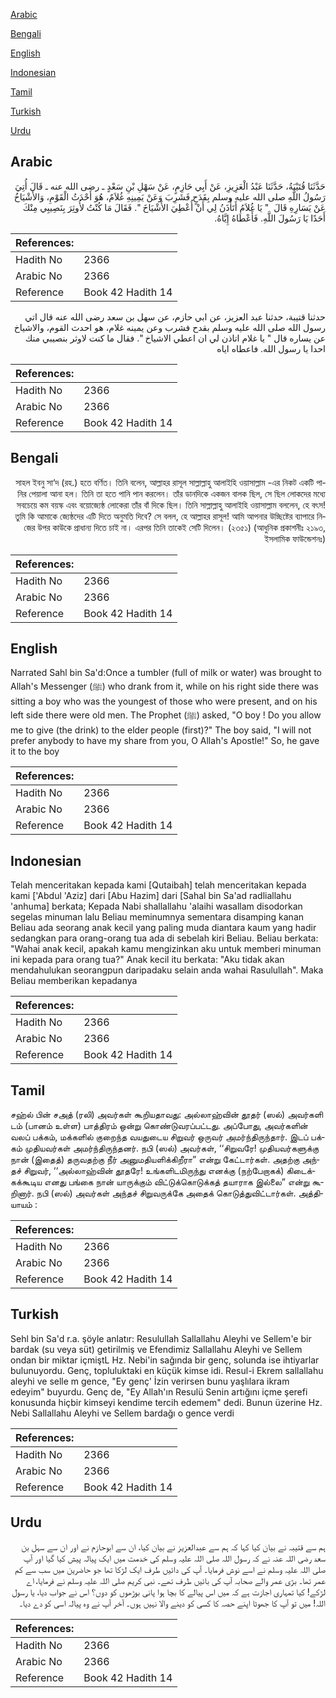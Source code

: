 [Arabic](#arabic)

[Bengali](#bengali)

[English](#english)

[Indonesian](#indonesian)

[Tamil](#tamil)

[Turkish](#turkish)

[Urdu](#urdu)

## Arabic


<div dir="rtl" lang="ar" style={{fontSize:'larger',backgroundColor:'#f8f9fa',padding:20}}>
حَدَّثَنَا قُتَيْبَةُ، حَدَّثَنَا عَبْدُ الْعَزِيزِ، عَنْ أَبِي حَازِمٍ، عَنْ سَهْلِ بْنِ سَعْدٍ ـ رضى الله عنه ـ قَالَ أُتِيَ رَسُولُ اللَّهِ صلى الله عليه وسلم بِقَدَحٍ فَشَرِبَ وَعَنْ يَمِينِهِ غُلاَمٌ، هُوَ أَحْدَثُ الْقَوْمِ، وَالأَشْيَاخُ عَنْ يَسَارِهِ قَالَ ‏ "‏ يَا غُلاَمُ أَتَأْذَنُ لِي أَنْ أُعْطِيَ الأَشْيَاخَ ‏"‏‏.‏ فَقَالَ مَا كُنْتُ لأُوثِرَ بِنَصِيبِي مِنْكَ أَحَدًا يَا رَسُولَ اللَّهِ‏.‏ فَأَعْطَاهُ إِيَّاهُ‏.‏
</div>
<div style={{backgroundColor:'#f8f9fa',padding:20, marginBottom: 10}}><table> <thead> <tr> <th>References:</th> <th></th> </tr> </thead> <tbody><tr><td>Hadith No</td><td>2366</td></tr><tr><td>Arabic No</td><td>2366</td></tr><tr><td>Reference</td><td>Book 42 Hadith 14</td></tr></tbody></table></div>


<div dir="rtl" lang="ar" style={{fontSize:'larger',backgroundColor:'#f8f9fa',padding:20}}>
حدثنا قتيبة، حدثنا عبد العزيز، عن ابي حازم، عن سهل بن سعد رضى الله عنه قال اتي رسول الله صلى الله عليه وسلم بقدح فشرب وعن يمينه غلام، هو احدث القوم، والاشياخ عن يساره قال " يا غلام اتاذن لي ان اعطي الاشياخ ". فقال ما كنت لاوثر بنصيبي منك احدا يا رسول الله. فاعطاه اياه
</div>
<div style={{backgroundColor:'#f8f9fa',padding:20, marginBottom: 10}}><table> <thead> <tr> <th>References:</th> <th></th> </tr> </thead> <tbody><tr><td>Hadith No</td><td>2366</td></tr><tr><td>Arabic No</td><td>2366</td></tr><tr><td>Reference</td><td>Book 42 Hadith 14</td></tr></tbody></table></div>

## Bengali


<div dir="rtl" lang="bn" style={{fontSize:'larger',backgroundColor:'#f8f9fa',padding:20}}>
সাহল ইবনু সা‘দ (রহ.) হতে বর্ণিত। তিনি বলেন, আল্লাহর রাসূল সাল্লাল্লাহু আলাইহি ওয়াসাল্লাম -এর নিকট একটি পানির পেয়ালা আনা হল। তিনি তা হতে পানি পান করলেন। তাঁর ডানদিকে একজন বালক ছিল, সে ছিল লোকদের মধ্যে সবচেয়ে কম বয়স্ক এবং বয়োজ্যেষ্ঠ লোকেরা তাঁর বাঁ দিকে ছিল। তিনি সাল্লাল্লাহু আলাইহি ওয়াসাল্লাম বললেন, হে বৎস! তুমি কি আমাকে জ্যেষ্ঠদের এটি দিতে অনুমতি দিবে? সে বলল, হে আল্লাহর রাসূল! আমি আপনার উচ্ছিষ্টের ব্যাপারে নিজের উপর কাউকে প্রাধান্য দিতে চাই না। এরপর তিনি তাকেই সেটি দিলেন। (২৩৫১) (আধুনিক প্রকাশনীঃ ২১৯৩, ইসলামিক ফাউন্ডেশনঃ)
</div>
<div style={{backgroundColor:'#f8f9fa',padding:20, marginBottom: 10}}><table> <thead> <tr> <th>References:</th> <th></th> </tr> </thead> <tbody><tr><td>Hadith No</td><td>2366</td></tr><tr><td>Arabic No</td><td>2366</td></tr><tr><td>Reference</td><td>Book 42 Hadith 14</td></tr></tbody></table></div>

## English


<div dir="ltr" lang="en" style={{fontSize:'larger',backgroundColor:'#f8f9fa',padding:20}}>
Narrated Sahl bin Sa'd:Once a tumbler (full of milk or water) was brought to Allah's Messenger (ﷺ) who drank from it, while on his right side there was sitting a boy who was the youngest of those who were present, and on his left side there were old men. The Prophet (ﷺ) asked, "O boy ! Do you allow me to give (the drink) to the elder people (first)?" The boy said, "I will not prefer anybody to have my share from you, O Allah's Apostle!" So, he gave it to the boy
</div>
<div style={{backgroundColor:'#f8f9fa',padding:20, marginBottom: 10}}><table> <thead> <tr> <th>References:</th> <th></th> </tr> </thead> <tbody><tr><td>Hadith No</td><td>2366</td></tr><tr><td>Arabic No</td><td>2366</td></tr><tr><td>Reference</td><td>Book 42 Hadith 14</td></tr></tbody></table></div>

## Indonesian


<div dir="ltr" lang="id" style={{fontSize:'larger',backgroundColor:'#f8f9fa',padding:20}}>
Telah menceritakan kepada kami [Qutaibah] telah menceritakan kepada kami ['Abdul 'Aziz] dari [Abu Hazim] dari [Sahal bin Sa'ad radliallahu 'anhuma] berkata; Kepada Nabi shallallahu 'alaihi wasallam disodorkan segelas minuman lalu Beliau meminumnya sementara disamping kanan Beliau ada seorang anak kecil yang paling muda diantara kaum yang hadir sedangkan para orang-orang tua ada di sebelah kiri Beliau. Beliau berkata: "Wahai anak kecil, apakah kamu mengizinkan aku untuk memberi minuman ini kepada para orang tua?" Anak kecil itu berkata: "Aku tidak akan mendahulukan seorangpun daripadaku selain anda wahai Rasulullah". Maka Beliau memberikan kepadanya
</div>
<div style={{backgroundColor:'#f8f9fa',padding:20, marginBottom: 10}}><table> <thead> <tr> <th>References:</th> <th></th> </tr> </thead> <tbody><tr><td>Hadith No</td><td>2366</td></tr><tr><td>Arabic No</td><td>2366</td></tr><tr><td>Reference</td><td>Book 42 Hadith 14</td></tr></tbody></table></div>

## Tamil


<div dir="ltr" lang="ta" style={{fontSize:'larger',backgroundColor:'#f8f9fa',padding:20}}>
சஹ்ல் பின் சஅத் (ரலி) அவர்கள் கூறியதாவது: அல்லாஹ்வின் தூதர் (ஸல்) அவர்களி டம் (பானம் உள்ள) பாத்திரம் ஒன்று கொண்டுவரப்பட்டது. அப்போது, அவர்களின் வலப் பக்கம், மக்களில் குறைந்த வயதுடைய சிறுவர் ஒருவர் அமர்ந்திருந்தார். இடப் பக்கம் முதியவர்கள் அமர்ந்திருந்தனர். நபி (ஸல்) அவர்கள், ‘‘சிறுவரே! முதியவர்களுக்கு நான் (இதைத்) தருவதற்கு நீர் அனுமதியளிக்கிறீரா” என்று கேட்டார்கள். அதற்கு அந்தச் சிறுவர், ‘‘அல்லாஹ்வின் தூதரே! உங்களிடமிருந்து எனக்கு (நற்பேறாகக்) கிடைக்கக்கூடிய எனது பங்கை நான் யாருக்கும் விட்டுக்கொடுக்கத் தயாராக இல்லை” என்று கூறினார். நபி (ஸல்) அவர்கள் அந்தச் சிறுவருக்கே அதைக் கொடுத்துவிட்டார்கள். அத்தியாயம் :
</div>
<div style={{backgroundColor:'#f8f9fa',padding:20, marginBottom: 10}}><table> <thead> <tr> <th>References:</th> <th></th> </tr> </thead> <tbody><tr><td>Hadith No</td><td>2366</td></tr><tr><td>Arabic No</td><td>2366</td></tr><tr><td>Reference</td><td>Book 42 Hadith 14</td></tr></tbody></table></div>

## Turkish


<div dir="ltr" lang="tr" style={{fontSize:'larger',backgroundColor:'#f8f9fa',padding:20}}>
Sehl bin Sa'd r.a. şöyle anlatır: Resulullah Sallallahu Aleyhi ve Sellem'e bir bardak (su veya süt) getirilmiş ve Efendimiz Sallallahu Aleyhi ve Sellem ondan bir miktar içmiştL Hz. Nebi'in sağında bir genç, solunda ise ihtiyarlar bulunuyordu. Genç, topluluktaki en küçük kimse idi. Resul-i Ekrem sallallahu aleyhi ve selle m gence, "Ey genç' İzin verirsen bunu yaşlılara ikram edeyim" buyurdu. Genç de, "Ey Allah'ın Resulü Senin artığını içme şerefi konusunda hiçbir kimseyi kendime tercih edemem" dedi. Bunun üzerine Hz. Nebi Sallallahu Aleyhi ve Sellem bardağı o gence verdi
</div>
<div style={{backgroundColor:'#f8f9fa',padding:20, marginBottom: 10}}><table> <thead> <tr> <th>References:</th> <th></th> </tr> </thead> <tbody><tr><td>Hadith No</td><td>2366</td></tr><tr><td>Arabic No</td><td>2366</td></tr><tr><td>Reference</td><td>Book 42 Hadith 14</td></tr></tbody></table></div>

## Urdu


<div dir="rtl" lang="ur" style={{fontSize:'larger',backgroundColor:'#f8f9fa',padding:20}}>
ہم سے قتیبہ نے بیان کیا کہا کہ ہم سے عبدالعزیز نے بیان کیا، ان سے ابوحازم نے اور ان سے سہل بن سعد رضی اللہ عنہ نے کہ رسول اللہ صلی اللہ علیہ وسلم کی خدمت میں ایک پیالہ پیش کیا گیا اور آپ صلی اللہ علیہ وسلم نے اسے نوش فرمایا۔ آپ کی دائیں طرف ایک لڑکا تھا جو حاضرین میں سب سے کم عمر تھا۔ بڑی عمر والے صحابہ آپ کی بائیں طرف تھے۔ نبی کریم صلی اللہ علیہ وسلم نے فرمایا، اے لڑکے! کیا تمہاری اجازت ہے کہ میں اس پیالے کا بچا ہوا پانی بوڑھوں کو دوں؟ اس نے جواب دیا، یا رسول اللہ! میں تو آپ کا جھوٹا اپنے حصہ کا کسی کو دینے والا نہیں ہوں۔ آخر آپ نے وہ پیالہ اسی کو دے دیا۔
</div>
<div style={{backgroundColor:'#f8f9fa',padding:20, marginBottom: 10}}><table> <thead> <tr> <th>References:</th> <th></th> </tr> </thead> <tbody><tr><td>Hadith No</td><td>2366</td></tr><tr><td>Arabic No</td><td>2366</td></tr><tr><td>Reference</td><td>Book 42 Hadith 14</td></tr></tbody></table></div>